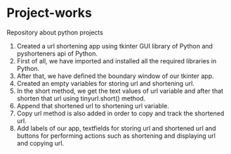 # Project-works
Repository about python projects
1. Created a url shortening app using tkinter GUI library of Python and pyshorteners api of Python.
2. First of all, we have imported and installed all the required libraries in Python.
3. After that, we have defined the boundary window of our tkinter app.
4. Created an empty variables for storing url and shortening url.
5. In the short method, we get the text values of url variable and after that shorten that url using tinyurl.short() method.
6. Append that shortened url to shortening url variable.
7. Copy url method is also added in order to copy and track the shortened url.
8. Add labels of our app, textfields for storing url and shortened url and buttons for performing actions such as shortening and displaying url and copying url.
